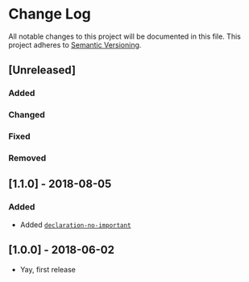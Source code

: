 # Change Log
All notable changes to this project will be documented in this file.
This project adheres to [Semantic Versioning](http://semver.org/).

## [Unreleased]
### Added

### Changed

### Fixed

### Removed

## [1.1.0] - 2018-08-05
### Added
- Added [`declaration-no-important`](https://stylelint.io/user-guide/rules/declaration-no-important/#declaration-no-important)

## [1.0.0] - 2018-06-02
 * Yay, first release
